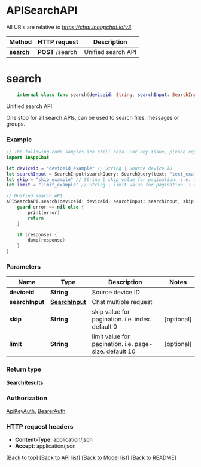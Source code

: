 # APISearchAPI

All URIs are relative to *https://chat.inappchat.io/v3*

Method | HTTP request | Description
------------- | ------------- | -------------
[**search**](APISearchAPI.md#search) | **POST** /search | Unified search API


# **search**
```swift
    internal class func search(deviceid: String, searchInput: SearchInput, skip: String? = nil, limit: String? = nil, completion: @escaping (_ data: SearchResults?, _ error: Error?) -> Void)
```

Unified search API

One stop for all search APIs, can be used to search files, messages or groups.

### Example
```swift
// The following code samples are still beta. For any issue, please report via http://github.com/OpenAPITools/openapi-generator/issues/new
import InAppChat

let deviceid = "deviceid_example" // String | Source device ID
let searchInput = SearchInput(searchQuery: SearchQuery(text: "text_example", threadId: "threadId_example", channelQuery: ChannelQuery(joined: true, groupType: "groupType_example")), resultCategories: ["resultCategories_example"]) // SearchInput | Chat multiple request
let skip = "skip_example" // String | skip value for pagination. i.e. index. default 0 (optional)
let limit = "limit_example" // String | limit value for pagination. i.e. page-size. default 10 (optional)

// Unified search API
APISearchAPI.search(deviceid: deviceid, searchInput: searchInput, skip: skip, limit: limit) { (response, error) in
    guard error == nil else {
        print(error)
        return
    }

    if (response) {
        dump(response)
    }
}
```

### Parameters

Name | Type | Description  | Notes
------------- | ------------- | ------------- | -------------
 **deviceid** | **String** | Source device ID | 
 **searchInput** | [**SearchInput**](SearchInput.md) | Chat multiple request | 
 **skip** | **String** | skip value for pagination. i.e. index. default 0 | [optional] 
 **limit** | **String** | limit value for pagination. i.e. page-size. default 10 | [optional] 

### Return type

[**SearchResults**](SearchResults.md)

### Authorization

[ApiKeyAuth](../README.md#ApiKeyAuth), [BearerAuth](../README.md#BearerAuth)

### HTTP request headers

 - **Content-Type**: application/json
 - **Accept**: application/json

[[Back to top]](#) [[Back to API list]](../README.md#documentation-for-api-endpoints) [[Back to Model list]](../README.md#documentation-for-models) [[Back to README]](../README.md)

